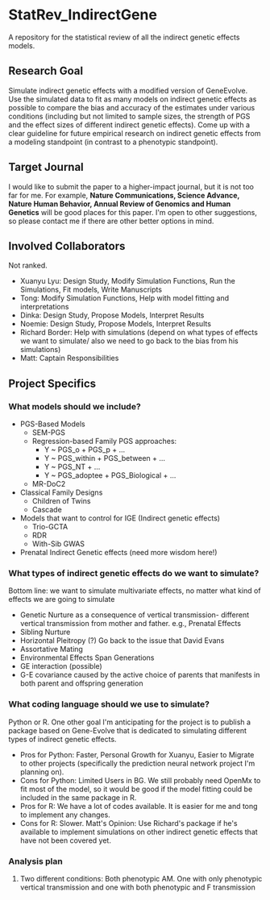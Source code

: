# StatRev_IndirectGene
A repository for the statistical review of all the indirect genetic effects models. 

## Research Goal
Simulate indirect genetic effects with a modified version of GeneEvolve. Use the simulated data to fit as many models on indirect genetic effects as possible to compare the bias and accuracy of the estimates under various conditions (including but not limited to sample sizes, the strength of PGS and the effect sizes of different indirect genetic effects). Come up with a clear guideline for future empirical research on indirect genetic effects from a modeling standpoint (in contrast to a phenotypic standpoint).

## Target Journal
I would like to submit the paper to a higher-impact journal, but it is not too far for me. For example, **Nature Communications, Science Advance, Nature Human Behavior, Annual Review of Genomics and Human Genetics** will be good places for this paper. I'm open to other suggestions, so please contact me if there are other better options in mind.

## Involved Collaborators
Not ranked.
- Xuanyu Lyu: Design Study, Modify Simulation Functions, Run the Simulations, Fit models, Write Manuscripts
- Tong: Modify Simulation Functions, Help with model fitting and interpretations
- Dinka: Design Study, Propose Models, Interpret Results
- Noemie: Design Study, Propose Models, Interpret Results
- Richard Border: Help with simulations (depend on what types of effects we want to simulate/ also we need to go back to the bias from his simulations)
- Matt: Captain Responsibilities

## Project Specifics
### What models should we include?
- PGS-Based Models
  - SEM-PGS
  - Regression-based Family PGS approaches:
    - Y ~ PGS_o + PGS_p + ...
    - Y ~ PGS_within + PGS_between + ...
    - Y ~ PGS_NT + ...
    - Y ~ PGS_adoptee + PGS_Biological + ...
  - MR-DoC2
- Classical Family Designs
  - Children of Twins
  - Cascade
- Models that want to control for IGE (Indirect genetic effects)
  - Trio-GCTA
  - RDR
  - With-Sib GWAS
- Prenatal Indirect Genetic effects (need more wisdom here!)

### What types of indirect genetic effects do we want to simulate?
Bottom line: we want to simulate multivariate effects, no matter what kind of effects we are going to simulate
- Genetic Nurture as a consequence of vertical transmission- different vertical transmission from mother and father. e.g., Prenatal Effects
- Sibling Nurture
- Horizontal Pleitropy (?) Go back to the issue that David Evans
- Assortative Mating
- Environmental Effects Span Generations
- GE interaction (possible)
- G-E covariance caused by the active choice of parents that manifests in both parent and offspring generation

### What coding language should we use to simulate?
Python or R. One other goal I'm anticipating for the project is to publish a package based on Gene-Evolve that is dedicated to simulating different types of indirect genetic effects. 
- Pros for Python: Faster, Personal Growth for Xuanyu, Easier to Migrate to other projects (specifically the prediction neural network project I'm planning on).
- Cons for Python: Limited Users in BG. We still probably need OpenMx to fit most of the model, so it would be good if the model fitting could be included in the same package in R.
- Pros for R: We have a lot of codes available. It is easier for me and tong to implement any changes.
- Cons for R: Slower.
Matt's Opinion: Use Richard's package if he's available to implement simulations on other indirect genetic effects that have not been covered yet. 


### Analysis plan
1. Two different conditions: Both phenotypic AM. One with only phenotypic vertical transmission and one with both phenotypic and F transmission